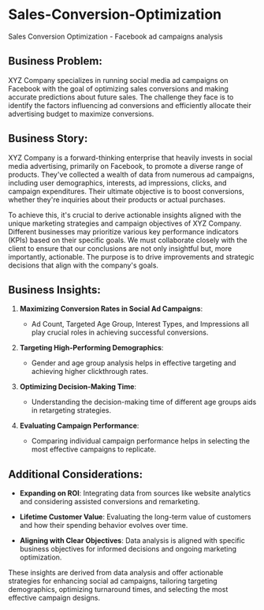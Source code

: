 # Sales-Conversion-Optimization
Sales Conversion Optimization - Facebook ad campaigns analysis


## Business Problem:

XYZ Company specializes in running social media ad campaigns on Facebook with the goal of optimizing sales conversions and making accurate predictions about future sales. The challenge they face is to identify the factors influencing ad conversions and efficiently allocate their advertising budget to maximize conversions.

## Business Story:

XYZ Company is a forward-thinking enterprise that heavily invests in social media advertising, primarily on Facebook, to promote a diverse range of products. They've collected a wealth of data from numerous ad campaigns, including user demographics, interests, ad impressions, clicks, and campaign expenditures. Their ultimate objective is to boost conversions, whether they're inquiries about their products or actual purchases.

To achieve this, it's crucial to derive actionable insights aligned with the unique marketing strategies and campaign objectives of XYZ Company. Different businesses may prioritize various key performance indicators (KPIs) based on their specific goals. We must collaborate closely with the client to ensure that our conclusions are not only insightful but, more importantly, actionable. The purpose is to drive improvements and strategic decisions that align with the company's goals.

## Business Insights:

1. **Maximizing Conversion Rates in Social Ad Campaigns**: 

   - Ad Count, Targeted Age Group, Interest Types, and Impressions all play crucial roles in achieving successful conversions.

2. **Targeting High-Performing Demographics**:

   - Gender and age group analysis helps in effective targeting and achieving higher clickthrough rates.

3. **Optimizing Decision-Making Time**:

   - Understanding the decision-making time of different age groups aids in retargeting strategies.

4. **Evaluating Campaign Performance**:

   - Comparing individual campaign performance helps in selecting the most effective campaigns to replicate.

## Additional Considerations:

- **Expanding on ROI**: Integrating data from sources like website analytics and considering assisted conversions and remarketing.

- **Lifetime Customer Value**: Evaluating the long-term value of customers and how their spending behavior evolves over time.

- **Aligning with Clear Objectives**: Data analysis is aligned with specific business objectives for informed decisions and ongoing marketing optimization.

These insights are derived from data analysis and offer actionable strategies for enhancing social ad campaigns, tailoring targeting demographics, optimizing turnaround times, and selecting the most effective campaign designs.

